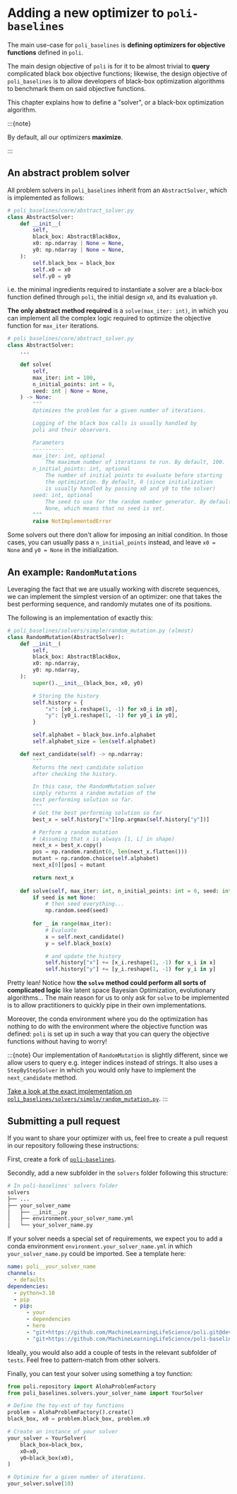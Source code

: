 # Adding a new optimizer to `poli-baselines`

The main use-case for `poli_baselines` is **defining optimizers for objective functions** defined in `poli`.

The main design objective of `poli` is for it to be almost trivial to **query** complicated black box objective functions; likewise, the design objective of `poli_baselines` is to allow developers of black-box optimization algorithms to benchmark them on said objective functions.  

This chapter explains how to define a "solver", or a black-box optimization algorithm.

:::{note}

By default, all our optimizers **maximize**.

:::

## An abstract problem solver

All problem solvers in `poli_baselines` inherit from an `AbstractSolver`, which is implemented as follows:

```python
# poli_baselines/core/abstract_solver.py
class AbstractSolver:
    def __init__(
        self,
        black_box: AbstractBlackBox,
        x0: np.ndarray | None = None,
        y0: np.ndarray | None = None,
    ):
        self.black_box = black_box
        self.x0 = x0
        self.y0 = y0
```

i.e. the minimal ingredients required to instantiate a solver are a black-box function defined through `poli`, the initial design `x0`, and its evaluation `y0`.

**The only abstract method required** is a `solve(max_iter: int)`, in which you can implement all the complex logic required to optimize the objective function for `max_iter` iterations.

```python
# poli_baselines/core/abstract_solver.py
class AbstractSolver:
    ...

    def solve(
        self,
        max_iter: int = 100,
        n_initial_points: int = 0,
        seed: int | None = None,
    ) -> None:
        """
        Optimizes the problem for a given number of iterations.

        Logging of the black box calls is usually handled by
        poli and their observers.

        Parameters
        ----------
        max_iter: int, optional
            The maximum number of iterations to run. By default, 100.
        n_initial_points: int, optional
            The number of initial points to evaluate before starting
            the optimization. By default, 0 (since initialization
            is usually handled by passing x0 and y0 to the solver)
        seed: int, optional
            The seed to use for the random number generator. By default,
            None, which means that no seed is set.
        """
        raise NotImplementedError
```

Some solvers out there don't allow for imposing an initial condition. In those cases, you can usually pass a `n_initial_points` instead, and leave `x0 = None` and `y0 = None` in the initialization.


## An example: `RandomMutations`

Leveraging the fact that we are usually working with discrete sequences, we can implement the simplest version of an optimizer: one that takes the best performing sequence, and randomly mutates one of its positions.

The following is an implementation of exactly this:

```python
# poli_baselines/solvers/simple/random_mutation.py (almost)
class RandomMutation(AbstractSolver):
    def __init__(
        self,
        black_box: AbstractBlackBox,
        x0: np.ndarray,
        y0: np.ndarray,
    ):
        super().__init__(black_box, x0, y0)

        # Storing the history
        self.history = {
            "x": [x0_i.reshape(1, -1) for x0_i in x0],
            "y": [y0_i.reshape(1, -1) for y0_i in y0],
        }

        self.alphabet = black_box.info.alphabet
        self.alphabet_size = len(self.alphabet)

    def next_candidate(self) -> np.ndarray:
        """
        Returns the next candidate solution
        after checking the history.

        In this case, the RandomMutation solver
        simply returns a random mutation of the
        best performing solution so far.
        """
        # Get the best performing solution so far
        best_x = self.history["x"][np.argmax(self.history["y"])]

        # Perform a random mutation
        # (Assuming that x is always [1, L] in shape)
        next_x = best_x.copy()
        pos = np.random.randint(0, len(next_x.flatten()))
        mutant = np.random.choice(self.alphabet)
        next_x[0][pos] = mutant

        return next_x
    
    def solve(self, max_iter: int, n_initial_points: int = 0, seed: int = None):
        if seed is not None:
            # then seed everything...
            np.random.seed(seed)
        
        for _ in range(max_iter):
            # Evaluate
            x = self.next_candidate()
            y = self.black_box(x)

            # and update the history
            self.history["x"] += [x_i.reshape(1, -1) for x_i in x]
            self.history["y"] += [y_i.reshape(1, -1) for y_i in y]
```

Pretty lean! Notice how **the `solve` method could perform all sorts of complicated logic** like latent space Bayesian Optimization, evolutionary algorithms... The main reason for us to only ask for `solve` to be implemented is to allow practitioners to quickly pipe in their own implementations.

Moreover, the conda environment where you do the optimization has nothing to do with the environment where the objective function was defined: `poli` is set up in such a way that you can query the objective functions without having to worry!

:::{note}
Our implementation of `RandomMutation` is slightly different, since we allow users to query e.g. integer indices instead of strings. It also uses a `StepByStepSolver` in which you would only have to implement the `next_candidate` method.

[Take a look at the exact implementation on `poli_baselines/solvers/simple/random_mutation.py`](https://github.com/MachineLearningLifeScience/poli-baselines/blob/main/src/poli_baselines/solvers/simple/random_mutation.py).
:::

## Submitting a pull request

If you want to share your optimizer with us, feel free to create a pull request in our repository following these instructions:

First, create a fork of [`poli-baselines`](https://github.com/MachineLearningLifeScience/poli-baselines).

Secondly, add a new subfolder in the `solvers` folder following this structure:

```bash
# In poli-baselines' solvers folder
solvers
├── ...
├── your_solver_name
│   ├── __init__.py
│   ├── environment.your_solver_name.yml
│   └── your_solver_name.py
```

If your solver needs a special set of requirements, we expect you to add a conda environment `environment.your_solver_name.yml` in which `your_solver_name.py` could be imported. See a template here:

```yml
name: poli__your_solver_name
channels:
  - defaults
dependencies:
  - python=3.10
  - pip
  - pip:
      - your
      - dependencies
      - here
      - "git+https://github.com/MachineLearningLifeScience/poli.git@dev"
      - "git+https://github.com/MachineLearningLifeScience/poli-baselines.git@main"
```

Ideally, you would also add a couple of tests in the relevant subfolder of `tests`. Feel free to pattern-match from other solvers.

Finally, you can test your solver using something a toy function:

```python
from poli.repository import AlohaProblemFactory
from poli_baselines.solvers.your_solver_name import YourSolver

# Define the toy-est of toy functions
problem = AlohaProblemFactory().create()
black_box, x0 = problem.black_box, problem.x0

# Create an instance of your solver
your_solver = YourSolver(
    black_box=black_box,
    x0=x0,
    y0=black_box(x0),
)

# Optimize for a given number of iterations.
your_solver.solve(10)
```
